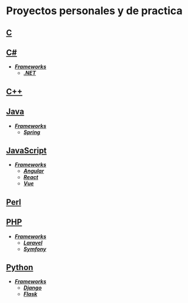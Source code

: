 # Proyectos personales y de practica

## [C](./C/)
## [C#](./C#/)
- ***[Frameworks](./C#/Frameworks/)***
    - ***[.NET](./C#/Frameworks/DotNET/)***
## [C++](./C++/)
## [Java](./Java/)
- ***[Frameworks](./Java/Frameworks/)***
    - ***[Spring](./Java/Frameworks/Spring/)***
## [JavaScript](./JavaScript/)
- ***[Frameworks](./JavaScript/Frameworks/)***
    - ***[Angular](./JavaScript/Frameworks/Angular/)***
    - ***[React](./JavaScript/Frameworks/React/)***
    - ***[Vue](./JavaScript/Frameworks/Vue/)***
## [Perl](./Perl/)
## [PHP](./PHP/)
- ***[Frameworks](./PHP/Frameworks/)***
    - ***[Laravel](./PHP/Frameworks/Laravel/)***
    - ***[Symfony](./PHP/Frameworks/Symfony/)***
## [Python](./Python/)
- ***[Frameworks](./Python/Frameworks/)***
    - ***[Django](./Python/Frameworks/Django/)***
    - ***[Flask](./Python/Frameworks/Flask/)***
